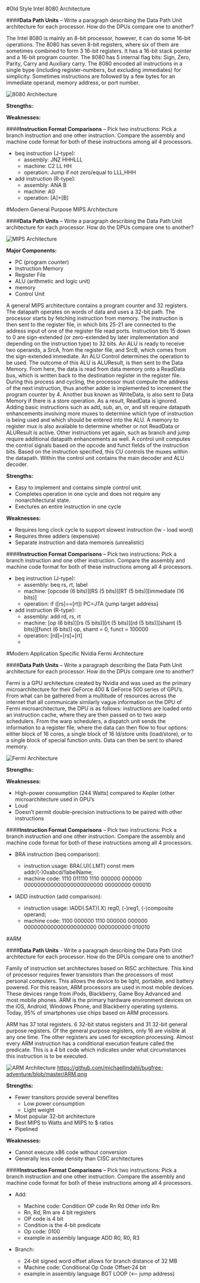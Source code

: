 #Old Style Intel 8080 Architecture

####**Data Path Units** – Write a paragraph describing the Data Path Unit architecture for each processor. How do the DPUs compare one to another?

The Intel 8080 is mainly an 8-bit processor, however, it can do some 16-bit operations. The 8080 has seven 8-bit registers, where six of them are sometimes combined to form 3 16-bit registers. It has a 16-bit stack pointer and a 16-bit program counter. The 8080 has 5 internal flag bits: Sign, Zero, Parity, Carry and Auxiliary carry. The 8080 encoded all instructions in a single bype (including register-numbers, but excluding immediates) for simplicity. Sometimes instructions are followed by a few bytes for an immediate operand, memory address, or port number. 

![8080 Architecture](https://upload.wikimedia.org/wikipedia/commons/5/5d/Intel_8080_arch.svg)

**Strengths:**

**Weaknesses:**

####**Instruction Format Comparisons** – Pick two instructions: Pick a branch instruction and one other instruction. Compare the assembly and machine code format for both of these instructions among all 4 processors.

* beq instruction (J-type): 
  * assembly:  JNZ HHHLLL
  * machine:   C2 LL HH
  * operation: Jump if not zero/equal to LLL,HHH
* add instruction (R-type):
  * assembly:  ANA B
  * machine:   A0
  * operation: [A]+[B]


#Modern General Purpose MIPS Architecture

####**Data Path Units** – Write a paragraph describing the Data Path Unit architecture for each processor. How do the DPUs compare one to another?

![MIPS Architecture](http://s3.amazonaws.com/answer-board-image/2009431318246337436150401462503453.jpg)


**Major Components:**
  * PC (program counter)
  * Instruction Memory
  * Register File
  * ALU (arithmetic and logic unit)
  * memory
  * Control Unit

A general MIPS architecture contains a program counter and 32 registers. The datapath operates on words of data and uses a 32-bit path. The processor starts by fetching instruction from memory. The instruction is then sent to the register file, in which bits 25-21 are connected to the address input of one of the register file read ports. Instruction bits 15 down to 0 are sign-extended (or zero-extended by later implementation and depending on the instruction type) to 32 bits. An ALU is ready to receive two operands, a SrcA, from the register file, and SrcB, which comes from the sign-extended immediate. An ALU Control determines the operation to be used. The outcome of this ALU is ALUResult, is then sent to the Data Memory. From here, the data is read from data memory onto a ReadData bus, which is written back to the destination register in the register file. During this process and cycling, the processor must compute the address of the next instruction, thus another adder is implemented to increment the program counter by 4. Another bus known as WriteData, is also sent to Data Memory if there is a store operation. As a result, ReadData is ignored. Adding basic instructions such as add, sub, an, or, and slt require datapath enhancements involving more muxes to determine which type of instruction is being used and which should be entered into the ALU. A memory to register mux is also available to determine whether or not ReadData or ALUResult is active. Other instructions yet again, such as branch and jump require additional datapath enhancements as well. A control unit computes the control signals based on the opcode and funct fields of the instruction bits. Based on the instruction specified, this CU controls the muxes within the datapath. Within the control unit contains the main decoder and ALU decoder. 

**Strengths:**
  * Easy to implement and contains simple control unit.
  * Completes operation in one cycle and does not require any nonarchitectural state.
  * Exectures an entire instruction in one cycle

**Weaknesses:** 
  * Requires long clock cycle to support slowest instruction (lw - load word)
  * Requires three adders (expensive)
  * Separate instruction and data memoreis (unrealistic)

####**Instruction Format Comparisons** – Pick two instructions: Pick a branch instruction and one other instruction. Compare the assembly and machine code format for both of these instructions among all 4 processors.

* beq instruction (J-type): 
  * assembly:  beq rs, rt, label
  * machine:   [opcode (6 bits)][RS (5 bits)][RT (5 bits)][immediate (16 bits)]
  * operation: if ([rs]==[rt]) PC=JTA (jump target address)
* add instruction (R-type):
  * assembly:  add rd, rs, rt 
  * machine:   [op (6 bits)][rs (5 bits)][rt (5 bits)][rd (5 bits)][shamt (5 bits)][funct (6 bits)]
						op, shamt = 0, funct = 100000
  * operation: [rd]=[rs]+[rt]
  * 
  

#Modern Application Specific Nvidia Fermi Architecture

####**Data Path Units** – Write a paragraph describing the Data Path Unit architecture for each processor. How do the DPUs compare one to another?

Fermi is a GPU architecture created by Nvidia and was used as the primary microarchitecture for their GeForce 400 & GeForce 500 series of GPU’s. From what can be gathered from a multitude of resources across the internet that all communicate similarly vague information on the DPU of Fermi microarchitecture, the DPU is as follows: instructions are loaded onto an instruction cache, where they are then passed on to two warp schedulers. From the warp schedulers, a dispatch unit sends the information to a register file, where the data can then flow to four options: either block of 16 cores, a single block of 16 ld/store units (load/store), or to a single block of special function units. Data can then be sent to shared memory.

![Fermi Architecture](http://assets.hardwarezone.com/images/SM.jpg)

**Strengths:**

**Weaknesses:**
  * High-power consumption (244 Watts) compared to Kepler (other microarchitecture used in GPU’s
  * Loud
  * Doesn’t permit double-precision instructions to be paired with other instructions


####**Instruction Format Comparisons** – Pick two instructions: Pick a branch instruction and one other instruction. Compare the assembly and machine code format for both of these instructions among all 4 processors.

* BRA instruction (beq comparison): 
  * instruction usage: BRA(.U)(.LMT)  const mem addr/(-)0xabcd/!labelName;
  * machine code: 1110 011110 1110 000000 000000 000000000000000000000000 00000000 000010
  
* IADD instruction (add comparison):
  * instruction usage: IADD(.SAT)(.X) reg0, (-)reg1, (-)composite operand;
  * machine code: 1100 000000 1110 000000 000000 0000000000000000000000 0000000000 010010


#ARM

####**Data Path Units** - Write a paragraph describing the Data Path Unit architecture for each processor. How do the DPUs compare one to another?

Family of instruction set architectures based on RISC architecture.  This kind of processor requires fewer transistors than the processors of most personal computers.  This allows the device to be light, portable, and battery powered.  For this reason, ARM processors are used in most mobile devices.  These devices range from iPods, Blackberry, Game Boy Advanced and most mobile phones.  ARM is the primary hardware environment devices on the iOS, Android, Windows Phone, and Blackberry operating systems.  Today, 95% of smartphones use chips based on ARM processors.

ARM has 37 total registers.  6 32-bit status registers and 31 32-bit general purpose registers. Of the general purpose registers, only 16 are visible at any one time.  The other registers are used for exception processing.  Almost every ARM instruction has a conditional execution feature called the predicate.  This is a 4 bit code which indicates under what circumstances this instruction is to be executed.



![ARM Architecture](https://raw.githubusercontent.com/michaellindahl/bugfree-adventure/master/ARM.png?token=7294888__eyJzY29wZSI6IlJhd0Jsb2I6bWljaGFlbGxpbmRhaGwvYnVnZnJlZS1hZHZlbnR1cmUvbWFzdGVyL0FSTS5wbmciLCJleHBpcmVzIjoxMzk4MjA3NDIzfQ%3D%3D--4620617427f2f1246e440f418bd65475462a44c4) https://github.com/michaellindahl/bugfree-adventure/blob/master/ARM.png

**Strengths:**
  * Fewer transitors provide several benefites
     * Low power consumption
     * Light weight
  * Most popular 32-bit architecture
  * Best MIPS to Watts and MIPS to $ ratios
  * Pipelined
  
**Weaknesses:**
  * Cannot execute x86 code without conversion
  * Generally less code density than CISC architectures

  ####**Instruction Format Comparisons** – Pick two instructions: Pick a branch instruction and one other instruction. Compare the assembly and machine code format for both of these instructions among all 4 processors.
  
* Add:
  * Machine code: Condition	OP code  Rn	Rd	Other info	Rm
  * Rn, Rd, Rm are 4 bit registers
  * OP code is 4 bit
  * Condition is the 4-bit predicate
  * Op code: 0100
  * example in assembly language 
                    ADD R0, R0, R3
  
* Branch: 
  * 24-bit signed word offset allows for branch distance of 32 MB
  * Machine code: Conditional		Op Code		Offset-24 bit
  * example in assembly language
                    BGT LOOP (<-- jump address)
  

